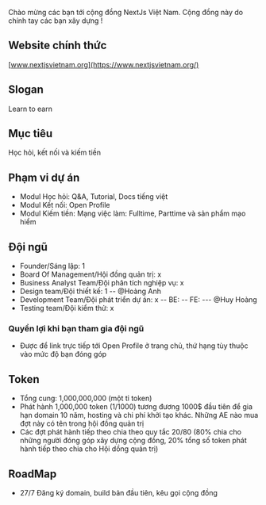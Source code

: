 Chào mừng các bạn tới cộng đồng NextJs Việt Nam. Cộng đồng này do chính tay các bạn xây dựng !
## Website chính thức

[www.nextjsvietnam.org](https://www.nextjsvietnam.org/)

## Slogan

Learn to earn

## Mục tiêu

Học hỏi, kết nối và kiếm tiền

## Phạm vi dự án
- Modul Học hỏi: Q&A, Tutorial, Docs tiếng việt
- Modul Kết nối: Open Profile
- Modul Kiếm tiền: Mạng việc làm: Fulltime, Parttime và sản phẩm mạo hiểm


## Đội ngũ
- Founder/Sáng lập: 1
- Board Of Management/Hội đồng quản trị: x
- Business Analyst Team/Đội phân tích nghiệp vụ: x
- Design team/Đội thiết kế: 1
  -- @Hoàng Anh
- Development Team/Đội phát triển dự án: x
  -- BE:
  -- FE:
    --- @Huy Hoàng
- Testing team/Đội kiểm thử: x
### Quyền lợi khi bạn tham gia đội ngũ
- Được để link trực tiếp tới Open Profile ở trang chủ, thứ hạng tùy thuộc vào mức độ bạn đóng góp
## Token
- Tổng cung: 1,000,000,000 (một tỉ token)
- Phát hành 1,000,000 token (1/1000) tương đương 1000$ đầu tiên để gia hạn domain 10 năm, hosting và chi phí khởi tạo khác. Những AE nào mua đợt này có tên trong hội đồng quản trị
- Các đợt phát hành tiếp theo chia theo quy tắc 20/80 (80% chia cho những người đóng góp xây dựng cộng đồng, 20% tổng số token phát hành tiếp theo chia cho Hội dồng quản trị)
## RoadMap
- 27/7 Đăng ký domain, build bản đầu tiên, kêu gọi cộng đồng
